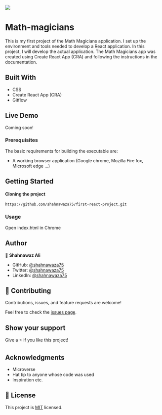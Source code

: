 ![](https://img.shields.io/badge/Microverse-blueviolet)

# Math-magicians

This is my first project of the Math Magicians application. I set up the environment and tools needed to develop a React application. In this project, I will develop the actual application.
The Math Magicians app was created using Create React App (CRA) and following the instructions in the documentation.

## Built With

- CSS
- Create React App (CRA)
- Gitflow

## Live Demo

Coming soon!

### Prerequisites

The basic requirements for building the executable are:

- A working browser application (Google chrome, Mozilla Fire fox, Microsoft edge ...)

## Getting Started

#### Cloning the project

```
https://github.com/shahnawaza75/first-react-project.git
```

### Usage

Open index.html in Chrome

## Author

👤 **Shahnawaz Ali**

- GitHub: [@shahnawaza75](https://github.com/shahnawaza75)
- Twitter: [@shahnawaza75](https://twitter.com/shahnawaza75)
- LinkedIn: [@shahnawaza75](https://www.linkedin.com/in/shahnawaz-ali-a24b72204)

## 🤝 Contributing

Contributions, issues, and feature requests are welcome!

Feel free to check the [issues page](../../issues/).

## Show your support

Give a ⭐️ if you like this project!

## Acknowledgments

- Microverse
- Hat tip to anyone whose code was used
- Inspiration etc.

## 📝 License

This project is [MIT](./MIT.md) licensed.
